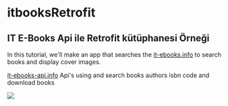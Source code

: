# itbooksRetrofit
## IT E-Books Api ile Retrofit kütüphanesi Örneği

In this tutorial, we'll make an app that searches the [it-ebooks.info](http://it-ebooks.info/) to search books and display cover images.

[it-ebooks-api.info](it-ebooks-api.info) Api's using and search books authors isbn code and download books

![](https://github.com/burakztrk/ItBooksSearchApp/blob/master/img/out10-300.gif)
